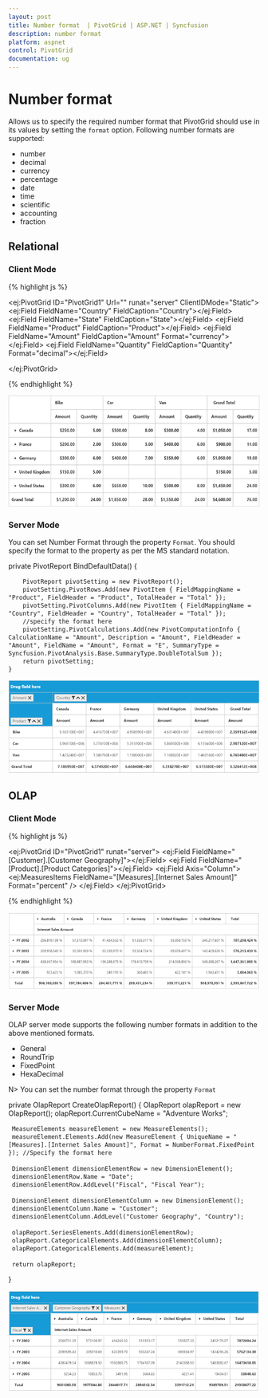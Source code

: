 ```yaml
---
layout: post
title: Number format  | PivotGrid | ASP.NET | Syncfusion
description: number format 
platform: aspnet
control: PivotGrid
documentation: ug
---
```


# Number format 

Allows us to specify the required number format that PivotGrid should use in its values by setting the `format` option. Following number formats are supported:

* number
* decimal
* currency
* percentage
* date
* time
* scientific
* accounting
* fraction

## Relational

### Client Mode

{% highlight js %}

<ej:PivotGrid ID="PivotGrid1" Url="" runat="server" ClientIDMode="Static">
    <DataSource>
        <Rows>
            <ej:Field FieldName="Country" FieldCaption="Country"></ej:Field>
            <ej:Field FieldName="State" FieldCaption="State"></ej:Field>
        </Rows>
        <Columns>
            <ej:Field FieldName="Product" FieldCaption="Product"></ej:Field>
        </Columns>
        <Values>
            <ej:Field FieldName="Amount" FieldCaption="Amount" Format="currency"></ej:Field>
            <ej:Field FieldName="Quantity" FieldCaption="Quantity" Format="decimal"></ej:Field>
        </Values>
    </DataSource>
    <ClientSideEvents Load="onLoad" />

</ej:PivotGrid>

<script type="text/javascript">
        function onLoad(args) {
            args.model.dataSource.data = pivot_dataset; // Datasource
        }
</script>

{% endhighlight %}

![](Number-Format_images/RelationalClient.png)

### Server Mode

 You can set Number Format through the property `Format`. You should specify the format to the property as per the MS standard notation.
 
private PivotReport BindDefaultData()
    {
        
        PivotReport pivotSetting = new PivotReport();
        pivotSetting.PivotRows.Add(new PivotItem { FieldMappingName = "Product", FieldHeader = "Product", TotalHeader = "Total" });
        pivotSetting.PivotColumns.Add(new PivotItem { FieldMappingName = "Country", FieldHeader = "Country", TotalHeader = "Total" });
        //specify the format here
        pivotSetting.PivotCalculations.Add(new PivotComputationInfo { CalculationName = "Amount", Description = "Amount", FieldHeader = "Amount", FieldName = "Amount", Format = "E", SummaryType = Syncfusion.PivotAnalysis.Base.SummaryType.DoubleTotalSum });
        return pivotSetting;
    }

![](Number-Format_images/RelationalServer.png)

## OLAP

### Client Mode

{% highlight js %}

<ej:PivotGrid ID="PivotGrid1" runat="server">
    <DataSource Catalog="Adventure Works DW 2008 SE" Cube="Adventure Works" Data="http://bi.syncfusion.com/olap/msmdpump.dll">
      <Rows>
        <ej:Field FieldName="[Customer].[Customer Geography]"></ej:Field>
      </Rows>
      <Columns>
       <ej:Field FieldName="[Product].[Product Categories]"></ej:Field>
      </Columns>
      <Values>
       <ej:Field Axis="Column">
      <Measures>
       <ej:MeasuresItems FieldName="[Measures].[Internet Sales Amount]" Format="percent" />
      </Measures>
     </ej:Field>
    </Values>
</DataSource>
</ej:PivotGrid>

<script type="text/javascript">
       //...
</script>

{% endhighlight %}

![](Number-Format_images/OlapClient.png)

### Server Mode

 OLAP server mode supports the following number formats in addition to the above mentioned formats. 
* General
* RoundTrip
* FixedPoint
* HexaDecimal

N> You can set the number format through the property `Format`

private OlapReport CreateOlapReport()
{
     OlapReport olapReport = new OlapReport();
     olapReport.CurrentCubeName = "Adventure Works";

     MeasureElements measureElement = new MeasureElements();
     measureElement.Elements.Add(new MeasureElement { UniqueName = "[Measures].[Internet Sales Amount]", Format = NumberFormat.FixedPoint }); //Specify the format here

     DimensionElement dimensionElementRow = new DimensionElement();
     dimensionElementRow.Name = "Date";
     dimensionElementRow.AddLevel("Fiscal", "Fiscal Year");

     DimensionElement dimensionElementColumn = new DimensionElement();
     dimensionElementColumn.Name = "Customer";
     dimensionElementColumn.AddLevel("Customer Geography", "Country");

     olapReport.SeriesElements.Add(dimensionElementRow);
     olapReport.CategoricalElements.Add(dimensionElementColumn);
     olapReport.CategoricalElements.Add(measureElement);

     return olapReport;
}

![](Number-Format_images/OlapServer.png)